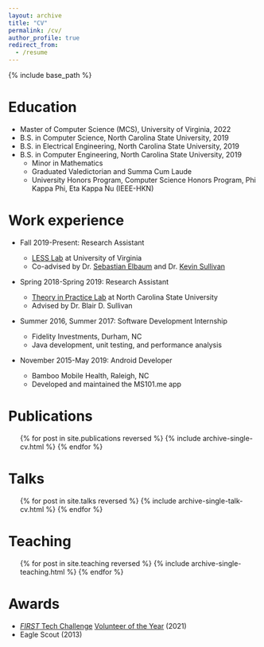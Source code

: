 ```yaml
---
layout: archive
title: "CV"
permalink: /cv/
author_profile: true
redirect_from:
  - /resume
---
```


{% include base_path %}

Education
======
* Master of Computer Science (MCS), University of Virginia, 2022
* B.S. in Computer Science, North Carolina State University, 2019
* B.S. in Electrical Engineering, North Carolina State University, 2019
* B.S. in Computer Engineering, North Carolina State University, 2019
  * Minor in Mathematics
  * Graduated Valedictorian and Summa Cum Laude
  * University Honors Program, Computer Science Honors Program, Phi Kappa Phi, Eta Kappa Nu (IEEE-HKN)


Work experience
======
* Fall 2019-Present: Research Assistant 
  * [LESS Lab](https://less-lab-uva.github.io/) at University of Virginia
  * Co-advised by Dr. [Sebastian Elbaum](https://www.cs.virginia.edu/~se4ja/) and Dr. [Kevin Sullivan](https://engineering.virginia.edu/faculty/kevin-sullivan)

* Spring 2018-Spring 2019: Research Assistant
  * [Theory in Practice Lab](https://www.cs.utah.edu/~sullivan/#!/) at North Carolina State University
  * Advised by Dr. Blair D. Sullivan

* Summer 2016, Summer 2017: Software Development Internship
  * Fidelity Investments, Durham, NC
  * Java development, unit testing, and performance analysis
  
* November 2015-May 2019: Android Developer
  * Bamboo Mobile Health, Raleigh, NC
  * Developed and maintained the MS101.me app

Publications
======
  <ul>{% for post in site.publications reversed %}
    {% include archive-single-cv.html %}
  {% endfor %}</ul>
  
Talks
======
  <ul>{% for post in site.talks reversed %}
    {% include archive-single-talk-cv.html %}
  {% endfor %}</ul>
  
Teaching
======
  <ul>{% for post in site.teaching reversed %}
    {% include archive-single-teaching.html %}
  {% endfor %}</ul>
  
Awards
======
* [*FIRST* Tech Challenge](https://www.firstinspires.org/robotics/ftc) [Volunteer of the Year](http://firsttechchallenge.blogspot.com/2021/07/congratulations-to-our-amazing-2020.html) (2021)
* Eagle Scout (2013)
